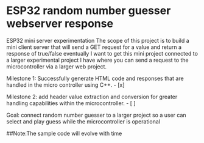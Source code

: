 # ESP32 random number guesser webserver response
 ESP32 mini server experimentation
The scope of this project is to build a mini client server that will send a GET request for a value and return a response of true/false
eventually I want to get this mini project connected to a larger experimental project I have where you can send a request to the microcontroller via a larger web project.

Milestone 1: Successfully generate HTML code and responses that are handled in the micro controller using C++. - [x]

Milestone 2: add header value extraction and conversion for greater handling capabilities within the microcontroller. - [ ]


Goal: connect random number guesser to a larger project so a user can select and play guess while the microcontroller is operational

##Note:The sample code will evolve with time